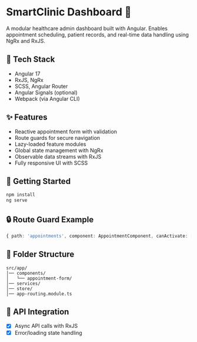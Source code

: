 # SmartClinic Dashboard 🏥

A modular healthcare admin dashboard built with Angular. Enables appointment scheduling, patient records, and real-time data handling using NgRx and RxJS.

## 🔧 Tech Stack
- Angular 17
- RxJS, NgRx
- SCSS, Angular Router
- Angular Signals (optional)
- Webpack (via Angular CLI)

## ✨ Features
- Reactive appointment form with validation
- Route guards for secure navigation
- Lazy-loaded feature modules
- Global state management with NgRx
- Observable data streams with RxJS
- Fully responsive UI with SCSS

## 🚀 Getting Started
```bash
npm install
ng serve
```

## 🔒 Route Guard Example
```ts
{ path: 'appointments', component: AppointmentComponent, canActivate: [AuthGuard] }
```

## 📂 Folder Structure
```
src/app/
│── components/
│   └── appointment-form/
│── services/
│── store/
│── app-routing.module.ts
```

## 📡 API Integration
- [x] Async API calls with RxJS
- [x] Error/loading state handling
